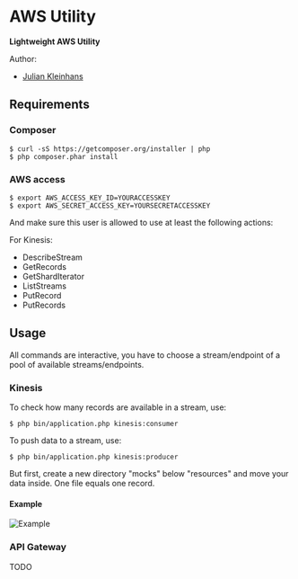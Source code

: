 
# AWS Utility

**Lightweight AWS Utility**

Author: 
 - [Julian Kleinhans](https://github.com/kj187)

## Requirements

### Composer 

```
$ curl -sS https://getcomposer.org/installer | php
$ php composer.phar install
```

### AWS access

```
$ export AWS_ACCESS_KEY_ID=YOURACCESSKEY
$ export AWS_SECRET_ACCESS_KEY=YOURSECRETACCESSKEY
```

And make sure this user is allowed to use at least the following actions:

For Kinesis:

- DescribeStream
- GetRecords
- GetShardIterator
- ListStreams
- PutRecord
- PutRecords 

## Usage

All commands are interactive, you have to choose a stream/endpoint of a pool of available streams/endpoints.

### Kinesis
To check how many records are available in a stream, use:

```
$ php bin/application.php kinesis:consumer
```

To push data to a stream, use:

```
$ php bin/application.php kinesis:producer
```

But first, create a new directory "mocks" below "resources" and move your data inside. One file equals one record.


#### Example

![Example](http://res.cloudinary.com/kj187/image/upload/v1466067037/KinesisUtilityExample_pluraf.png)

### API Gateway

TODO